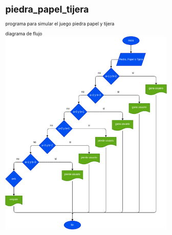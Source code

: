 # piedra_papel_tijera
programa para simular el juego piedra papel y tijera

diagrama de flujo
![diagrama de flujo](diagrama.png "diagrama de flujo")
